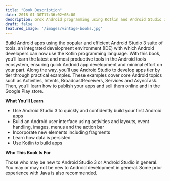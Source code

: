 ```yaml
---
title: "Book Description"
date: 2018-01-30T17:36:02+08:00
description: Grok Android programming using Kotlin and Android Studio 3
draft: false
featured_image: '/images/vintage-books.jpg'
---
```


Build Android apps using the popular and efficient Android Studio 3 suite of tools, an integrated development environment (IDE) with which Android developers can now use the Kotlin programming language. With this book, you’ll learn the latest and most productive tools in the Android tools ecosystem, ensuring quick Android app development and minimal effort on your part.  Along the way, you’ll use Android Studio to develop apps tier by tier through practical examples. These examples cover core Android topics such as Activities, Intents, BroadcastReceivers, Services and AsyncTask. Then, you’ll learn how to publish your apps and sell them online and in the Google Play store.

**What You’ll Learn**

* Use Android Studio 3 to quickly and confidently build your first Android apps
* Build an Android user interface using activities and layouts, event handling, images, menus and the action bar
* Incorporate new elements including fragments
* Learn how data is persisted 
* Use Kotlin to build apps

**Who This Book Is For**

Those who may be new to Android Studio 3 or Android Studio in general. You may or may not be new to Android development in general. Some prior experience with Java is also recommended.